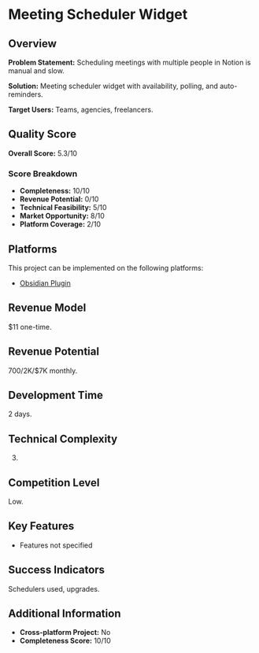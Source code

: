 # Meeting Scheduler Widget

## Overview
**Problem Statement:** Scheduling meetings with multiple people in Notion is manual and slow.

**Solution:** Meeting scheduler widget with availability, polling, and auto-reminders.

**Target Users:** Teams, agencies, freelancers.

## Quality Score
**Overall Score:** 5.3/10

### Score Breakdown
- **Completeness:** 10/10
- **Revenue Potential:** 0/10
- **Technical Feasibility:** 5/10
- **Market Opportunity:** 8/10
- **Platform Coverage:** 2/10

## Platforms
This project can be implemented on the following platforms:
- [Obsidian Plugin](./platforms/obsidian-plugin/)

## Revenue Model
$11 one-time.

## Revenue Potential
$700/$2K/$7K monthly.

## Development Time
2 days.

## Technical Complexity
3.

## Competition Level
Low.

## Key Features
- Features not specified

## Success Indicators
Schedulers used, upgrades.

## Additional Information
- **Cross-platform Project:** No
- **Completeness Score:** 10/10
